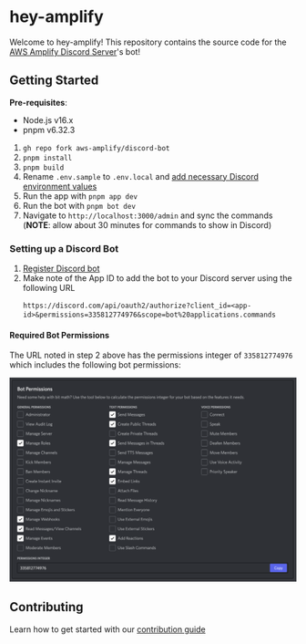 # hey-amplify

Welcome to hey-amplify! This repository contains the source code for the [AWS Amplify Discord Server](https://discord.gg/8RFCGKMfVM)'s bot!

## Getting Started

**Pre-requisites**:

- Node.js v16.x
- pnpm v6.32.3

1. `gh repo fork aws-amplify/discord-bot`
2. `pnpm install`
3. `pnpm build`
4. Rename `.env.sample` to `.env.local` and [add necessary Discord environment values](#setting-up-a-discord-bot)
5. Run the app with `pnpm app dev`
6. Run the bot with `pnpm bot dev`
7. Navigate to `http://localhost:3000/admin` and sync the commands (**NOTE**: allow about 30 minutes for commands to show in Discord)

### Setting up a Discord Bot

<!-- TODO: screenshots -->

1. [Register Discord bot](https://discord.com/developers/applications)
2. Make note of the App ID to add the bot to your Discord server using the following URL
   ```text
   https://discord.com/api/oauth2/authorize?client_id=<app-id>&permissions=335812774976&scope=bot%20applications.commands
   ```

#### Required Bot Permissions

The URL noted in step 2 above has the permissions integer of `335812774976` which includes the following bot permissions:

![bot permissions](./docs/bot-permissions.png)

## Contributing

Learn how to get started with our [contribution guide](./CONTRIBUTING.md)
